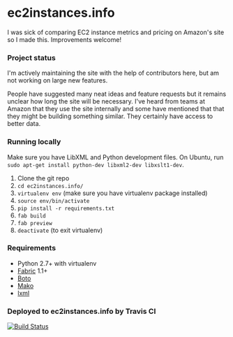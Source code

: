 # ec2instances.info

I was sick of comparing EC2 instance metrics and pricing on Amazon's site so I made this. Improvements welcome!


### Project status

I'm actively maintaining the site with the help of contributors here, but am not working on large new features.

People have suggested many neat ideas and feature requests but it remains unclear how long the site will be necessary. I've heard from teams at Amazon that they use the site internally and some have mentioned that that they might be building something similar. They certainly have access to better data.


### Running locally

Make sure you have LibXML and Python development files.  On Ubuntu, run `sudo apt-get install python-dev libxml2-dev libxslt1-dev`.

1. Clone the git repo
2. `cd ec2instances.info/`
3. `virtualenv env` (make sure you have virtualenv package installed)
4. `source env/bin/activate`
5. `pip install -r requirements.txt`
6. `fab build`
7. `fab preview`
8. `deactivate` (to exit virtualenv)


### Requirements

- Python 2.7+ with virtualenv
- [Fabric](http://docs.fabfile.org/en/1.8/) 1.1+
- [Boto](http://boto.readthedocs.org/en/latest/)
- [Mako](http://www.makotemplates.org/)
- [lxml](http://lxml.de/)

### Deployed to ec2instances.info by Travis CI
[![Build Status](https://travis-ci.org/powdahound/ec2instances.info.svg)](https://travis-ci.org/powdahound/ec2instances.info)

